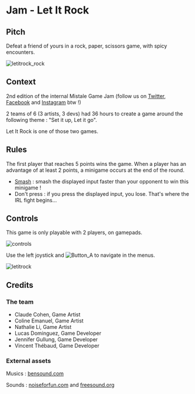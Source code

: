 # Jam - Let It Rock

## Pitch
Defeat a friend of yours in a rock, paper, scissors game, with spicy encounters.

![letitrock_rock](https://user-images.githubusercontent.com/19146183/69556108-7d550b00-0fa4-11ea-886c-f5d4e2189df9.gif)

## Context 
2nd edition of the internal Mistale Game Jam (follow us on [Twitter](https://twitter.com/MistaleStudio), [Facebook](https://www.facebook.com/MistaleStudio/) and [Instagram](https://www.instagram.com/mistalestudio/) btw !)

2 teams of 6 (3 artists, 3 devs) had 36 hours to create a game around the following theme : "Set it up, Let it go".

Let It Rock is one of those two games.

## Rules
The first player that reaches 5 points wins the game.
When a player has an advantage of at least 2 points, a minigame occurs at the end of the round.
- [Smash](https://twitter.com/MistaleStudio/status/1198682211643482114) : smash the displayed input faster than your opponent to win this minigame !
- Don't press : if you press the displayed input, you lose. That's where the IRL fight begins...

## Controls
This game is only playable with 2 players, on gamepads.

![controls](https://user-images.githubusercontent.com/19146183/69555761-fa33b500-0fa3-11ea-96a5-de7c03fd38a7.png)


Use the left joystick and ![Button_A](https://user-images.githubusercontent.com/19146183/69556495-197f1200-0fa5-11ea-9417-e1fc86620de6.png) to navigate in the menus.

![letitrock](https://user-images.githubusercontent.com/19146183/69554205-ba6bce00-0fa1-11ea-8e99-964ac74b37df.gif)


## Credits
### The team
- Claude Cohen, Game Artist
- Coline Emanuel, Game Artist
- Nathalie Li, Game Artist
- Lucas Dominguez, Game Developer
- Jennifer Gullung, Game Developer
- Vincent Thébaud, Game Developer

### External assets
Musics : [bensound.com](https://www.bensound.com/)

Sounds : [noiseforfun.com](https://www.noiseforfun.com/waves/) and [freesound.org](https://freesound.org/)

